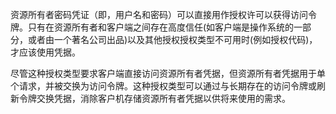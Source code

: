 资源所有者密码凭证（即，用户名和密码）可以直接用作授权许可以获得访问令牌。只有在资源所有者和客户端之间存在高度信任\(如客户端是操作系统的一部分，或者由一个著名公司出品\)以及其他授权授权类型不可用时\(例如授权代码\)，才应该使用凭据。

尽管这种授权类型要求客户端直接访问资源所有者凭据，但资源所有者凭据用于单个请求，并被交换为访问令牌。这种授权类型可以通过与长期存在的访问令牌或刷新令牌交换凭据，消除客户机存储资源所有者凭据以供将来使用的需求。

